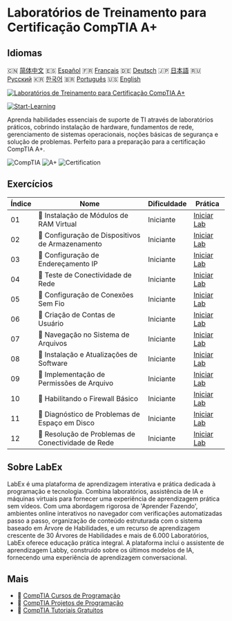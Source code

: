 # Laboratórios de Treinamento para Certificação CompTIA A+

## Idiomas

🇨🇳 [简体中文](README_zh.md) 🇪🇸 [Español](README_es.md) 🇫🇷 [Français](README_fr.md) 🇩🇪 [Deutsch](README_de.md) 🇯🇵 [日本語](README_ja.md) 🇷🇺 [Русский](README_ru.md) 🇰🇷 [한국어](README_ko.md) 🇧🇷 [Português](README_pt.md) 🇺🇸 [English](README.md) 

[![Laboratórios de Treinamento para Certificação CompTIA A+](https://cover-creator.labex.io/comptia-a-plus-training-labs.png?lang=pt)](https://labex.io/pt/courses/comptia-a-plus-training-labs)

[![Start-Learning](https://img.shields.io/badge/Start-Learning-whitesmoke?style=for-the-badge)](https://labex.io/pt/courses/comptia-a-plus-training-labs)

Aprenda habilidades essenciais de suporte de TI através de laboratórios práticos, cobrindo instalação de hardware, fundamentos de rede, gerenciamento de sistemas operacionais, noções básicas de segurança e solução de problemas. Perfeito para a preparação para a certificação CompTIA A+.

![CompTIA](https://img.shields.io/badge/CompTIA-whitesmoke?style=for-the-badge&logo=comptia)
![A+](https://img.shields.io/badge/A+-whitesmoke?style=for-the-badge&logo=a+)
![Certification](https://img.shields.io/badge/Certification-whitesmoke?style=for-the-badge&logo=certification)


## Exercícios

|   Índice | Nome                                                | Dificuldade   | Prática                                                                                                                                                     |
|----------|-----------------------------------------------------|---------------|-------------------------------------------------------------------------------------------------------------------------------------------------------------|
|       01 | 🧩  Instalação de Módulos de RAM Virtual            | Iniciante     | <a target='_blank' href='https://labex.io/pt/labs/linux-installing-virtual-ram-modules-632799?course=comptia-a-plus-training-labs'>Iniciar Lab</a>          |
|       02 | 🧩  Configuração de Dispositivos de Armazenamento   | Iniciante     | <a target='_blank' href='https://labex.io/pt/labs/linux-configuring-storage-devices-632793?course=comptia-a-plus-training-labs'>Iniciar Lab</a>             |
|       03 | 🧩  Configuração de Endereçamento IP                | Iniciante     | <a target='_blank' href='https://labex.io/pt/labs/linux-setting-up-ip-addressing-632801?course=comptia-a-plus-training-labs'>Iniciar Lab</a>                |
|       04 | 🧩  Teste de Conectividade de Rede                  | Iniciante     | <a target='_blank' href='https://labex.io/pt/labs/linux-testing-network-connectivity-632803?course=comptia-a-plus-training-labs'>Iniciar Lab</a>            |
|       05 | 🧩  Configuração de Conexões Sem Fio                | Iniciante     | <a target='_blank' href='https://labex.io/pt/labs/linux-configuring-wireless-connections-632794?course=comptia-a-plus-training-labs'>Iniciar Lab</a>        |
|       06 | 🧩  Criação de Contas de Usuário                    | Iniciante     | <a target='_blank' href='https://labex.io/pt/labs/linux-user-account-creation-632804?course=comptia-a-plus-training-labs'>Iniciar Lab</a>                   |
|       07 | 🧩  Navegação no Sistema de Arquivos                | Iniciante     | <a target='_blank' href='https://labex.io/pt/labs/linux-file-system-navigation-632797?course=comptia-a-plus-training-labs'>Iniciar Lab</a>                  |
|       08 | 🧩  Instalação e Atualizações de Software           | Iniciante     | <a target='_blank' href='https://labex.io/pt/labs/linux-software-installation-and-updates-632802?course=comptia-a-plus-training-labs'>Iniciar Lab</a>       |
|       09 | 🧩  Implementação de Permissões de Arquivo          | Iniciante     | <a target='_blank' href='https://labex.io/pt/labs/linux-implementing-file-permissions-632798?course=comptia-a-plus-training-labs'>Iniciar Lab</a>           |
|       10 | 🧩  Habilitando o Firewall Básico                   | Iniciante     | <a target='_blank' href='https://labex.io/pt/labs/linux-enabling-basic-firewall-632796?course=comptia-a-plus-training-labs'>Iniciar Lab</a>                 |
|       11 | 🧩  Diagnóstico de Problemas de Espaço em Disco     | Iniciante     | <a target='_blank' href='https://labex.io/pt/labs/linux-diagnosing-disk-space-issues-632795?course=comptia-a-plus-training-labs'>Iniciar Lab</a>            |
|       12 | 🧩  Resolução de Problemas de Conectividade de Rede | Iniciante     | <a target='_blank' href='https://labex.io/pt/labs/linux-resolving-network-connectivity-problems-632800?course=comptia-a-plus-training-labs'>Iniciar Lab</a> |

## Sobre LabEx

LabEx é uma plataforma de aprendizagem interativa e prática dedicada à programação e tecnologia. Combina laboratórios, assistência de IA e máquinas virtuais para fornecer uma experiência de aprendizagem prática sem vídeos. Com uma abordagem rigorosa de 'Aprender Fazendo', ambientes online interativos no navegador com verificações automatizadas passo a passo, organização de conteúdo estruturada com o sistema baseado em Árvore de Habilidades, e um recurso de aprendizagem crescente de 30 Árvores de Habilidades e mais de 6.000 Laboratórios, LabEx oferece educação prática integral. A plataforma inclui o assistente de aprendizagem Labby, construído sobre os últimos modelos de IA, fornecendo uma experiência de aprendizagem conversacional.

## Mais

- 🔗 [CompTIA Cursos de Programação](https://github.com/labex-labs/awesome-programming-courses)
- 🔗 [CompTIA Projetos de Programação](https://github.com/labex-labs/awesome-programming-projects)
- 🔗 [CompTIA Tutoriais Gratuitos](https://github.com/labex-labs/comptia-free-tutorials)

